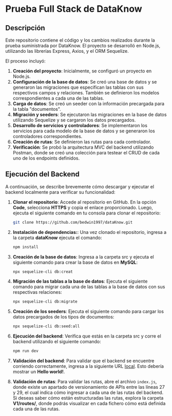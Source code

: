 # Prueba Full Stack de DataKnow

## Descripción

Este repositorio contiene el código y los cambios realizados durante la prueba suministrada por DataKnow. El proyecto se desarrolló en Node.js, utilizando las librerías Express, Axios, y el ORM Sequelize.

El proceso incluyó:

1. **Creación del proyecto**: Inicialmente, se configuró un proyecto en Node.js.
2. **Configuración de la base de datos**: Se creó una base de datos y se generaron las migraciones que especifican las tablas con sus respectivos campos y relaciones. También se definieron los modelos correspondientes a cada una de las tablas.
3. **Carga de datos**: Se creó un seeder con la información precargada para la tabla "documentos".
4. **Migración y seeders**: Se ejecutaron las migraciones en la base de datos utilizando Sequelize y se cargaron los datos precargados.
5. **Desarrollo de servicios y controladores**: Se implementaron los servicios para cada modelo de la base de datos y se generaron los controladores correspondientes.
6. **Creación de rutas**: Se definieron las rutas para cada controlador.
7. **Verificación**: Se probó la arquitectura MVC del backend utilizando Postman, donde se creó una colección para testear el CRUD de cada uno de los endpoints definidos.

## Ejecución del Backend

A continuación, se describe brevemente cómo descargar y ejecutar el backend localmente para verificar su funcionalidad:

1. **Clonar el repositorio**: Accede al repositorio en GitHub. En la opción **Code**, selecciona **HTTPS** y copia el enlace proporcionado. Luego, ejecuta el siguiente comando en tu consola para clonar el repositorio:

   ```bash
   git clone https://github.com/bedwin1997/dataKnow.git
    ```

2. **Instalación de dependencias:**: Una vez clonado el repositorio, ingresa a la carpeta **dataKnow** ejecuta el comando: 

    ```bash
    npm install 
    ```

3. **Creación de la base de datos**: Ingresa a la carpeta src y ejecuta el siguiente comando para crear la base de datos en **MySQL**:

    ```bash
    npx sequelize-cli db:creat
    ```

4. **Migración de las tablas a la base de datos**: Ejecuta el siguiente comando para migrar cada una de las tablas a la base de datos con sus respectivas relaciones:

    ```bash
    npx sequelize-cli db:migrate
    ```

5. **Creación de los seeders**: Ejecuta el siguiente comando para cargar los datos precargados de los tipos de documentos:
    ```bash
    npx sequelize-cli db:seed:all
    ```

6. **Ejecución del backend**: Verifica que estás en la carpeta src y corre el backend utilizando el siguiente comando:
    ```bash
    npm run dev
    ```

7. **Validación del backend**: Para validar que el backend se encuentre corriendo correctamente, ingresa a la siguiente URL [local](http://localhost:3100). Esto debería mostrar un **Hello world!**.

8. **Validación de rutas**: Para validar las rutas, abre el archivo `index.js`, donde existe un apartado de versionamiento de APIs entre las líneas 27 y 29, el cual indica cómo ingresar a cada una de las rutas del backend. Si deseas saber cómo están estructuradas las rutas, explora la carpeta **V1/routes/**, donde podrás visualizar en cada fichero cómo está definida cada una de las rutas.





